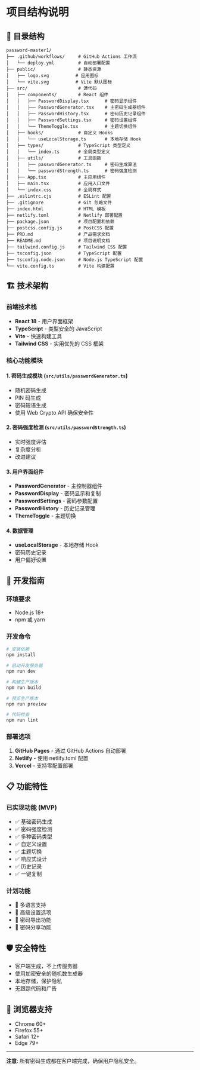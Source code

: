 # 项目结构说明

## 📁 目录结构

```
password-master1/
├── .github/workflows/     # GitHub Actions 工作流
│   └── deploy.yml         # 自动部署配置
├── public/                # 静态资源
│   ├── logo.svg          # 应用图标
│   └── vite.svg          # Vite 默认图标
├── src/                   # 源代码
│   ├── components/        # React 组件
│   │   ├── PasswordDisplay.tsx      # 密码显示组件
│   │   ├── PasswordGenerator.tsx    # 主密码生成器组件
│   │   ├── PasswordHistory.tsx      # 密码历史记录组件
│   │   ├── PasswordSettings.tsx     # 密码设置组件
│   │   └── ThemeToggle.tsx          # 主题切换组件
│   ├── hooks/             # 自定义 Hooks
│   │   └── useLocalStorage.ts       # 本地存储 Hook
│   ├── types/             # TypeScript 类型定义
│   │   └── index.ts       # 全局类型定义
│   ├── utils/             # 工具函数
│   │   ├── passwordGenerator.ts     # 密码生成算法
│   │   └── passwordStrength.ts      # 密码强度检测
│   ├── App.tsx            # 主应用组件
│   ├── main.tsx           # 应用入口文件
│   └── index.css          # 全局样式
├── .eslintrc.cjs          # ESLint 配置
├── .gitignore             # Git 忽略文件
├── index.html             # HTML 模板
├── netlify.toml           # Netlify 部署配置
├── package.json           # 项目配置和依赖
├── postcss.config.js      # PostCSS 配置
├── PRD.md                 # 产品需求文档
├── README.md              # 项目说明文档
├── tailwind.config.js     # Tailwind CSS 配置
├── tsconfig.json          # TypeScript 配置
├── tsconfig.node.json     # Node.js TypeScript 配置
└── vite.config.ts         # Vite 构建配置
```

## 🏗️ 技术架构

### 前端技术栈
- **React 18** - 用户界面框架
- **TypeScript** - 类型安全的 JavaScript
- **Vite** - 快速构建工具
- **Tailwind CSS** - 实用优先的 CSS 框架

### 核心功能模块

#### 1. 密码生成模块 (`src/utils/passwordGenerator.ts`)
- 随机密码生成
- PIN 码生成
- 密码短语生成
- 使用 Web Crypto API 确保安全性

#### 2. 密码强度检测 (`src/utils/passwordStrength.ts`)
- 实时强度评估
- 复杂度分析
- 改进建议

#### 3. 用户界面组件
- **PasswordGenerator** - 主控制器组件
- **PasswordDisplay** - 密码显示和复制
- **PasswordSettings** - 密码参数配置
- **PasswordHistory** - 历史记录管理
- **ThemeToggle** - 主题切换

#### 4. 数据管理
- **useLocalStorage** - 本地存储 Hook
- 密码历史记录
- 用户偏好设置

## 🔧 开发指南

### 环境要求
- Node.js 18+
- npm 或 yarn

### 开发命令
```bash
# 安装依赖
npm install

# 启动开发服务器
npm run dev

# 构建生产版本
npm run build

# 预览生产版本
npm run preview

# 代码检查
npm run lint
```

### 部署选项
1. **GitHub Pages** - 通过 GitHub Actions 自动部署
2. **Netlify** - 使用 netlify.toml 配置
3. **Vercel** - 支持零配置部署

## 📋 功能特性

### 已实现功能 (MVP)
- ✅ 基础密码生成
- ✅ 密码强度检测
- ✅ 多种密码类型
- ✅ 自定义设置
- ✅ 主题切换
- ✅ 响应式设计
- ✅ 历史记录
- ✅ 一键复制

### 计划功能
- 🔄 多语言支持
- 🔄 高级设置选项
- 🔄 密码导出功能
- 🔄 密码分享功能

## 🛡️ 安全特性

- 客户端生成，不上传服务器
- 使用加密安全的随机数生成器
- 本地存储，保护隐私
- 无跟踪代码和广告

## 📱 浏览器支持

- Chrome 60+
- Firefox 55+
- Safari 12+
- Edge 79+

---

**注意**: 所有密码生成都在客户端完成，确保用户隐私安全。 